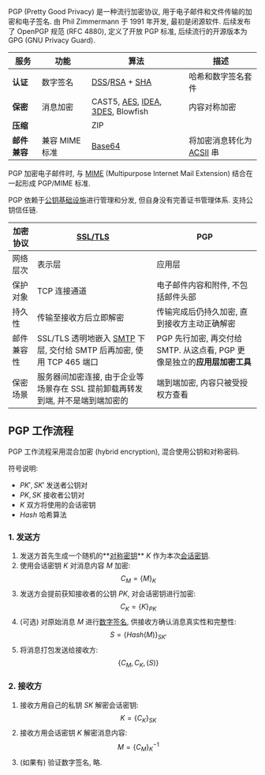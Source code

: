 PGP (Pretty Good Privacy) 是一种流行加密协议, 用于电子邮件和文件传输的加密和电子签名. 
由 Phil Zimmermann 于 1991 年开发, 最初是闭源软件. 后续发布了 OpenPGP 规范 (RFC 4880), 
定义了开放 PGP 标准, 后续流行的开源版本为 GPG (GNU Privacy Guard). 


| 服务         | 功能     | 算法          | 描述               |
| ------------ | -------- | ------------- | ------------------ |
| **认证**     | 数字签名 | [DSS](../../Security/密码学/公钥密码/数字签名/数字签名.md#3%20DSA%20数字签名)/[RSA](../../Security/密码学/公钥密码/RSA/RSA.md) + [SHA](../../Security/密码学/消息摘要/消息摘要.md) | 哈希和数字签名套件 |
| **保密**     | 消息加密 | CAST5, [AES](../../Security/密码学/分组密码/SP%20结构/AES.md), [IDEA](../../Security/密码学/分组密码/SP%20结构/IDEA.md), [3DES](../../Security/密码学/分组密码/Feistel%20结构/EDE.md), Blowfish    | 内容对称加密       |
| **压缩**     |          | ZIP           |                    |
| **邮件兼容** | 兼容 MIME 标准         | [Base64](../../System/Development/字符编码/Base%20编码.md)        | 将加密消息转化为 [ACSII](../../System/Development/字符编码/字符编码.md) 串                 |

PGP 加密电子邮件时, 与 [MIME](E-Mail.md) (Multipurpose Internet Mail Extension) 结合在一起形成 PGP/MIME 标准.

PGP 依赖于[公钥基础设施](../../Security/密码学/安全协议/密钥分发与管理.md)进行管理和分发, 但自身没有完善证书管理体系. 支持公钥信任链.

| 加密协议   | [SSL/TLS](Network/VPN/SSL.md)                                         | PGP                                                                   |
| ---------- | --------------------------------------------------------------------- | --------------------------------------------------------------------- |
| 网络层次   | 表示层                                                                | 应用层                                                               |
| 保护对象   | TCP 连接通道                                                          | 电子邮件内容和附件, 不包括邮件头部                                    |
| 持久性     | 传输至接收方后立即解密                                                | 传输完成后仍持久加密, 直到接收方主动正确解密                          |
| 邮件兼容性 | SSL/TLS 透明地嵌入 [SMTP](E-Mail.md#SMTP) 下层, 交付给 SMTP 后再加密, 使用 TCP 465 端口 | PGP 先行加密, 再交付给 SMTP. 从这点看, PGP 更像是独立的**应用层加密工具** |
| 保密场景   | 服务器间加密连接, 由于企业等场景存在 SSL 提前卸载再转发到端, 并不是端到端加密的                                                      | 端到端加密, 内容只被受授权方查看                                                                      |

## PGP 工作流程

PGP 工作流程采用混合加密 (hybrid encryption), 混合使用公钥和对称密码.

符号说明:
- $PK',SK'$ 发送者公钥对
- $PK, SK$ 接收者公钥对
- $K$ 双方将使用的会话密钥
- $Hash$ 哈希算法

### 1. 发送方

1. 发送方首先生成一个随机的**[对称密钥](../../Security/密码学/分组密码/分组密码.md)** $K$ 作为本次[会话密钥](../../Security/密码学/安全协议/密钥分发与管理.md).
2. 使用会话密钥 $K$ 对消息内容 $M$ 加密: $$C_{M}=\{ M \}_{K}$$
3. 发送方会提前获知接收者的公钥 $PK$, 对会话密钥进行加密: $$C_{K}=\{ K \}_{PK}$$
4. (可选) 对原始消息 $M$ 进行[数字签名](../../Security/密码学/公钥密码/数字签名/数字签名.md), 供接收方确认消息真实性和完整性: $$S=\{ Hash(M)\}_{SK'}$$
5. 将消息打包发送给接收方: $$\{ C_{M},C_{K}, (S) \}$$

### 2. 接收方

1. 接收方用自己的私钥 $SK$ 解密会话密钥: $$K=\{ C_{K} \}_{SK}$$
2. 接收方用会话密钥 $K$ 解密消息内容: $$M=\{ C_{M} \}_{K}^{-1}$$
3. (如果有) 验证数字签名, 略. 
